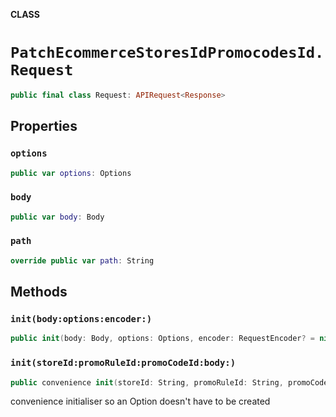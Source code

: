 **CLASS**

# `PatchEcommerceStoresIdPromocodesId.Request`

```swift
public final class Request: APIRequest<Response>
```

## Properties
### `options`

```swift
public var options: Options
```

### `body`

```swift
public var body: Body
```

### `path`

```swift
override public var path: String
```

## Methods
### `init(body:options:encoder:)`

```swift
public init(body: Body, options: Options, encoder: RequestEncoder? = nil)
```

### `init(storeId:promoRuleId:promoCodeId:body:)`

```swift
public convenience init(storeId: String, promoRuleId: String, promoCodeId: String, body: Body)
```

convenience initialiser so an Option doesn't have to be created
